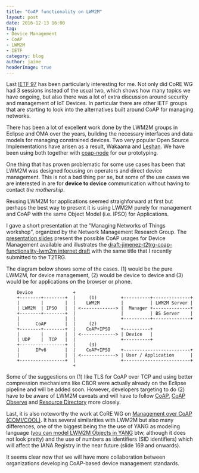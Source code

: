 ```yaml
---
title: "CoAP functionality on LWM2M"
layout: post
date: 2016-12-13 16:00
tag:
- Device Management
- CoAP
- LWM2M
- IETF
category: blog
author: jaime
headerImage: true
---
```


Last [IETF 97](https://datatracker.ietf.org/meeting/97/agenda.html) has been particularly interesting for me. Not only did CoRE WG had 3 sessions instead of the usual two, which shows how many topics we have ongoing, but also there was a lot of extra discussion around security and management of IoT Devices. In particular there are other IETF groups that are starting to look into the alternatives built around CoAP for managing networks.

There has been a lot of excellent work done by the LWM2M groups in Eclipse and OMA over the years, building the necessary interfaces and data models for managing constrained devices. Two very popular Open Source Implementations have arisen as a result, Wakaama and [Leshan](https://github.com/eclipse/leshan/). We have been using both together with [coap-node](https://www.npmjs.com/package/coap-node) for our prototyping.

One thing that has proven problematic for some use cases has been that LWM2M was designed focusing on operators and direct device management. This is not a bad thing per se, but some of the use cases we are interested in are for **device to device** communication without having to contact *the mothership*.

Reusing LWM2M for applications seemed straighforward at first but perhaps the best way to present it is using LWM2M purely for management and CoAP with the same Object Model (i.e. IPSO) for Applications.

I gave a short presentation at the "Managing Networks of Things workshop", organized by the Network Management Research Group. The [presentation slides](http://jaimejim.github.io/slides/nmrgsoulfinal.pdf) present the possible CoAP usages for Device Management available and illustrates the [draft-jimenez-t2trg-coap-functionality-lwm2m internet draft](https://datatracker.ietf.org/doc/draft-jimenez-t2trg-coap-functionality-lwm2m/) with the same title that I recently submitted to the T2TRG.

The diagram below shows some of the cases. (1) would be the pure LWM2M, for device management, (2) would be device to device and (3) would be for applications on the browser or phone.

```
    Device               +
    +--------+--------+  |     (1)         +----------+--------------+
    |        |        |  |    LWM2M        |          | LWM2M Server |
    | LWM2M  | IPSO   |  | <-------------> |  Manager +--------------+
    +--------+--------+  |                 |          | BS Server    |
    |                 |  |                 +----------+--------------+
    |      CoAP       |  |     (2)
    +--------+--------+  |    CoAP+IPSO    +----------+
    |        |        |  | <-------------> | Device   |
    | UDP    |  TCP   |  |                 +----------+
    +-----------------+  |     (3)
    |      IPv6       |  |    CoAP+IPSO    +-------------------------+
    |                 |  | <-------------> | User / Application      |
    +-----------------+  |                 +-------------------------+
                         +    
```

Some of the suggestions on (1) like TLS for CoAP over TCP and using better compression mechanisms like CBOR were actually already on the Eclipse pipeline and will be added soon. However, developers targeting to do (2) have to be aware of LWM2M caveats and will have to follow [CoAP](https://tools.ietf.org/html/rfc7252), [CoAP Observe](https://tools.ietf.org/html/rfc7641) and [Resource Directory](https://datatracker.ietf.org/doc/draft-ietf-core-resource-directory/) more closely.

Last, it is also noteworthy the work at CoRE WG on [Management over CoAP (COMI/COOL)](https://datatracker.ietf.org/doc/slides-97-core-consolidated-slides/). It has several similarities with LWM2M but also many differences, one of the biggest being the the use of YANG as modeling language ([you can model LWM2M Objects in YANG](https://tools.ietf.org/html/draft-vanderstok-core-yang-lwm2m-00) btw, although it does not look pretty) and the use of numbers as identifiers (SID identifiers) which will affect the IANA Registry in the near future (slide 169 and onwards).

It seems clear now that we will have more collaboration between organizations developing CoAP-based device management standards.
